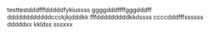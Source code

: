 testtestdddfffdddddfykiussss
ggggdddffffgggdddff
ddddddddddddccckjkjdddkk
fffdddddddddkkdssss
ccccdddfffssssss
dddddxx
kkldss
sssxxx
